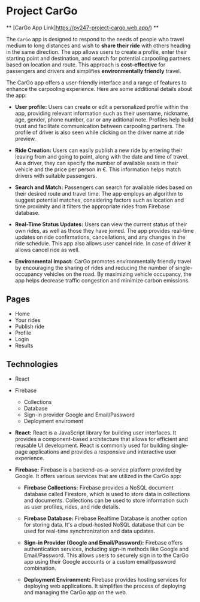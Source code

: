 # Project CarGo

** [CarGo App Link]https://pv247-project-cargo.web.app/) **

The `CarGo` app is designed to respond to the needs of people who travel medium to long distances and wish to **share their ride** with others heading in the same direction. The app allows users to create a profile, enter their starting point and destination, and search for potential carpooling partners based on location and route. This approach is **cost-effective** for passengers and drivers and simplifies **environmentally friendly** travel.

The CarGo app offers a user-friendly interface and a range of features to enhance the carpooling experience. Here are some additional details about the app:

* **User profile:** Users can create or edit a personalized profile within the app, providing relevant information such as their username, nickname, age, gender, phone number, car or any aditional note. Profiles help build trust and facilitate communication between carpooling partners. 
The profile of driver is also seen while clicking on the driver name at ride preview.

* **Ride Creation:** Users can easily publish a new ride by entering their leaving from and going to point, along with the date and time of travel. As a driver, they can specify the number of available seats in their vehicle and the price per person in €. This information helps match drivers with suitable passengers.

* **Search and Match:** Passengers can search for available rides based on their desired route and travel time. The app employs an algorithm to suggest potential matches, considering factors such as location and time proximity and it filters the appropriate rides from Firebase database. 

* **Real-Time Status Updates:** Users can view the current status of their own rides, as well as those they have joined. The app provides real-time updates on ride confirmations, cancellations, and any changes in the ride schedule. 
This app also allows user cancel ride. In case of driver it allows cancel ride as well.

* **Environmental Impact:** CarGo promotes environmentally friendly travel by encouraging the sharing of rides and reducing the number of single-occupancy vehicles on the road. By maximizing vehicle occupancy, the app helps decrease traffic congestion and minimize carbon emissions.

## Pages
 * Home
 * Your rides
 * Publish ride
 * Profile
 * Login
 * Results


## Technologies
 * React
 * Firebase 
	- Collections
	- Database
	- Sign-in provider Google and Email/Password
	- Deployment enviroment

* **React:** React is a JavaScript library for building user interfaces. It provides a component-based architecture that allows for efficient and reusable UI development. React is commonly used for building single-page applications and provides a responsive and interactive user experience.

* **Firebase:** Firebase is a backend-as-a-service platform provided by Google. It offers various services that are utilized in the CarGo app:

	- **Firebase Collections:** Firebase provides a NoSQL document database called Firestore, which is used to store data in collections and documents. Collections can be used to store information such as user profiles, rides, and ride details.

	- **Firebase Database:** Firebase Realtime Database is another option for storing data. It's a cloud-hosted NoSQL database that can be used for real-time synchronization and data updates.

	- **Sign-in Provider (Google and Email/Password):** Firebase offers authentication services, including sign-in methods like Google and Email/Password. This allows users to securely sign in to the CarGo app using their Google accounts or a custom email/password combination.

	- **Deployment Environment:** Firebase provides hosting services for deploying web applications. It simplifies the process of deploying and managing the CarGo app on the web.
